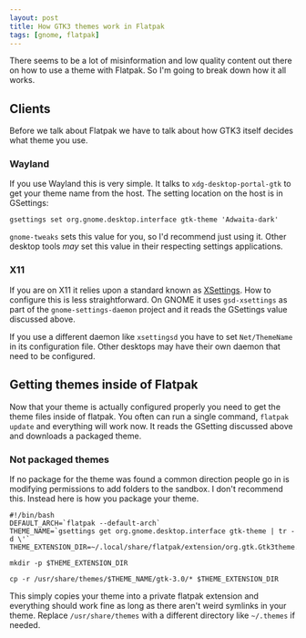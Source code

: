 ```yaml
---
layout: post
title: How GTK3 themes work in Flatpak
tags: [gnome, flatpak]
---
```


There seems to be a lot of misinformation and low quality content out there on how to use a theme with Flatpak. So I'm going to break down how it all works.

## Clients

Before we talk about Flatpak we have to talk about how GTK3 itself decides what theme you use.

### Wayland

If you use Wayland this is very simple. It talks to `xdg-desktop-portal-gtk` to get your theme name from the host. The setting location on the host is in GSettings:

```
gsettings set org.gnome.desktop.interface gtk-theme 'Adwaita-dark'
```

`gnome-tweaks` sets this value for you, so I'd recommend just using it. Other desktop tools *may* set this value in their respecting settings applications.

### X11

If you are on X11 it relies upon a standard known as [XSettings](https://www.freedesktop.org/wiki/Specifications/xsettings-spec/). How to configure this is less straightforward. On GNOME it uses `gsd-xsettings` as part of the `gnome-settings-daemon` project and it reads the GSettings value discussed above.

If you use a different daemon like `xsettingsd` you have to set `Net/ThemeName` in its configuration file. Other desktops may have their own daemon that need to be configured.

## Getting themes inside of Flatpak

Now that your theme is actually configured properly you need to get the theme files inside of flatpak. You often can run a single command, `flatpak update` and everything will work now. It reads the GSetting discussed above and downloads a packaged theme.

### Not packaged themes

If no package for the theme was found a common direction people go in is modifying permissions to add folders to the sandbox. I don't recommend this. Instead here is how you package your theme.

```
#!/bin/bash
DEFAULT_ARCH=`flatpak --default-arch`
THEME_NAME=`gsettings get org.gnome.desktop.interface gtk-theme | tr -d \'`
THEME_EXTENSION_DIR=~/.local/share/flatpak/extension/org.gtk.Gtk3theme.$THEME_NAME/$DEFAULT_ARCH/3.22

mkdir -p $THEME_EXTENSION_DIR

cp -r /usr/share/themes/$THEME_NAME/gtk-3.0/* $THEME_EXTENSION_DIR
```

This simply copies your theme into a private flatpak extension and everything should work fine as long as there aren't weird symlinks in your theme.
Replace `/usr/share/themes` with a different directory like `~/.themes` if needed.